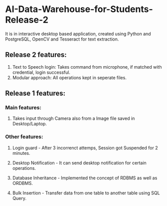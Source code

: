 # AI-Data-Warehouse-for-Students-Release-2

It is in interactive desktop based application, created using Python and PostgreSQL, OpenCV and Tesseract for text extraction.

## Release 2 features:
   
   1. Text to Speech login: Takes command from microphone, if matched with credential, login successful.
   2. Modular approach:     All operations kept in seperate files.
   
## Release 1 features:

### Main features:

1. Takes input through Camera also from a Image file saved in Desktop/Laptop.

### Other features:

1. Login guard - After 3 incorrenct attemps, Session got Suspended for 2 minutes.                  

2. Desktop Notification - It can send desktop notification for certain operations.                  

3. Database Inheritance - Implemented the concept of RDBMS as well as ORDBMS.                  

4. Bulk Insertion - Transfer data from one table to another table using SQL Query.


